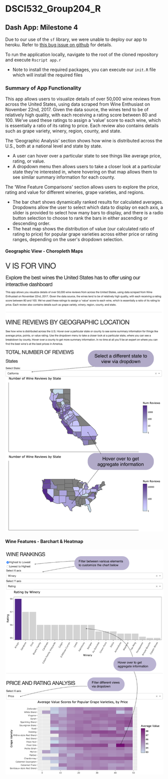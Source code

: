 # DSCI532_Group204_R

## Dash App: Milestone 4

Due to our use of the `sf` library, we were unable to deploy our app to heroku. Refer to [this bug issue on github](https://github.com/UBC-MDS/DSCI532_Group204_R/issues/32) for details. 

To run the application locally, navigate to the root of the cloned repository and execute `Rscript app.r`
 - Note to install the required packages, you can execute our `init.R` file which will install the required files

### Summary of App Functionality

This app allows users to visualize details of over 50,000 wine reviews from across the United States, using data scraped from Wine Enthusiast on November 22nd, 2017. Given the data source, the wines tend to be of relatively high quality, with each receiving a rating score between 80 and 100. We’ve used these ratings to assign a ‘value’ score to each wine, which is essentially a ratio of its rating to price. Each review also contains details such as grape variety, winery, region, county, and state.

The ‘Geographic Analysis’ section shows how wine is distributed across the U.S., both at a national level and state by state. 
- A user can hover over a particular state to see things like average price, rating, or value. 
- A dropdown menu then allows users to take a closer look at a particular state they're interested in, where hovering on that map allows them to see similar summary information for each county.

The ‘Wine Feature Comparisons’ section allows users to explore the price, rating and value for different wineries, grape varieties, and regions. 

- The bar chart shows dynamically ranked results for calculated averages. Dropdowns allow the user to select which data to display on each axis, a slider is provided to select how many bars to display, and there is a radio button selection to choose to rank the bars in either ascending or descending order. 
- The heat map shows the distribution of value (our calculated ratio of rating to price) for popular grape varieties across either price or rating ranges, depending on the user's dropdown selection.


#### Geographic View - Choropleth Maps

 ![Sketch](imgs/choropleth_maps_screenshot.png)

#### Wine Features - Barchart & Heatmap

![Sketch](imgs/barplot_heatmap_screenshot.png)